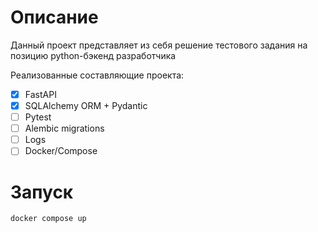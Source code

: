 # Описание

Данный проект представляет из себя решение тестового задания на позицию python-бэкенд разработчика

Реализованные составляющие проекта:
- [x] FastAPI
- [x] SQLAlchemy ORM + Pydantic
- [ ] Pytest
- [ ] Alembic migrations
- [ ] Logs
- [ ] Docker/Compose

# Запуск
```
docker compose up
```
